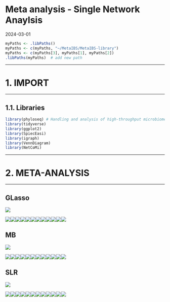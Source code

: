 Meta analysis - Single Network Anaylsis
================
2024-03-01

``` r
myPaths <- .libPaths()
myPaths <- c(myPaths, "~/MetaIBS/MetaIBS-library")
myPaths <- c(myPaths[3], myPaths[1], myPaths[2])
.libPaths(myPaths)  # add new path
```

------------------------------------------------------------------------

# 1. IMPORT

------------------------------------------------------------------------

## 1.1. Libraries

``` r
library(phyloseq) # Handling and analysis of high-throughput microbiome census data.
library(tidyverse)
library(ggplot2)
library(SpiecEasi)
library(igraph)
library(VennDiagram)
library(NetCoMi)
```

------------------------------------------------------------------------

# 2. META-ANALYSIS

------------------------------------------------------------------------

## GLasso

![](~/MetaIBS/outputs/single-network-analysis/Individual/plots/Genus/meta-analysis-glasso-1.png)<!-- -->

![](~/MetaIBS/outputs/single-network-analysis/Individual/plots/Genus/single-network-glasso-1.png)<!-- -->![](~/MetaIBS/outputs/single-network-analysis/Individual/plots/Genus/single-network-glasso-2.png)<!-- -->![](~/MetaIBS/outputs/single-network-analysis/Individual/plots/Genus/single-network-glasso-3.png)<!-- -->![](~/MetaIBS/outputs/single-network-analysis/Individual/plots/Genus/single-network-glasso-4.png)<!-- -->![](~/MetaIBS/outputs/single-network-analysis/Individual/plots/Genus/single-network-glasso-5.png)<!-- -->![](~/MetaIBS/outputs/single-network-analysis/Individual/plots/Genus/single-network-glasso-6.png)<!-- -->![](~/MetaIBS/outputs/single-network-analysis/Individual/plots/Genus/single-network-glasso-7.png)<!-- -->![](~/MetaIBS/outputs/single-network-analysis/Individual/plots/Genus/single-network-glasso-8.png)<!-- -->![](~/MetaIBS/outputs/single-network-analysis/Individual/plots/Genus/single-network-glasso-9.png)<!-- -->![](~/MetaIBS/outputs/single-network-analysis/Individual/plots/Genus/single-network-glasso-10.png)<!-- -->![](~/MetaIBS/outputs/single-network-analysis/Individual/plots/Genus/single-network-glasso-11.png)<!-- -->![](~/MetaIBS/outputs/single-network-analysis/Individual/plots/Genus/single-network-glasso-12.png)<!-- -->

## MB

![](~/MetaIBS/outputs/single-network-analysis/Individual/plots/Genus/meta-analysis-mb-1.png)<!-- -->

![](~/MetaIBS/outputs/single-network-analysis/Individual/plots/Genus/single-network-mb-1.png)<!-- -->![](~/MetaIBS/outputs/single-network-analysis/Individual/plots/Genus/single-network-mb-2.png)<!-- -->![](~/MetaIBS/outputs/single-network-analysis/Individual/plots/Genus/single-network-mb-3.png)<!-- -->![](~/MetaIBS/outputs/single-network-analysis/Individual/plots/Genus/single-network-mb-4.png)<!-- -->![](~/MetaIBS/outputs/single-network-analysis/Individual/plots/Genus/single-network-mb-5.png)<!-- -->![](~/MetaIBS/outputs/single-network-analysis/Individual/plots/Genus/single-network-mb-6.png)<!-- -->![](~/MetaIBS/outputs/single-network-analysis/Individual/plots/Genus/single-network-mb-7.png)<!-- -->![](~/MetaIBS/outputs/single-network-analysis/Individual/plots/Genus/single-network-mb-8.png)<!-- -->![](~/MetaIBS/outputs/single-network-analysis/Individual/plots/Genus/single-network-mb-9.png)<!-- -->![](~/MetaIBS/outputs/single-network-analysis/Individual/plots/Genus/single-network-mb-10.png)<!-- -->![](~/MetaIBS/outputs/single-network-analysis/Individual/plots/Genus/single-network-mb-11.png)<!-- -->![](~/MetaIBS/outputs/single-network-analysis/Individual/plots/Genus/single-network-mb-12.png)<!-- -->

## SLR

![](~/MetaIBS/outputs/single-network-analysis/Individual/plots/Genus/meta-analysis-slr-1.png)<!-- -->

![](~/MetaIBS/outputs/single-network-analysis/Individual/plots/Genus/single-network-slr-1.png)<!-- -->![](~/MetaIBS/outputs/single-network-analysis/Individual/plots/Genus/single-network-slr-2.png)<!-- -->![](~/MetaIBS/outputs/single-network-analysis/Individual/plots/Genus/single-network-slr-3.png)<!-- -->![](~/MetaIBS/outputs/single-network-analysis/Individual/plots/Genus/single-network-slr-4.png)<!-- -->![](~/MetaIBS/outputs/single-network-analysis/Individual/plots/Genus/single-network-slr-5.png)<!-- -->![](~/MetaIBS/outputs/single-network-analysis/Individual/plots/Genus/single-network-slr-6.png)<!-- -->![](~/MetaIBS/outputs/single-network-analysis/Individual/plots/Genus/single-network-slr-7.png)<!-- -->![](~/MetaIBS/outputs/single-network-analysis/Individual/plots/Genus/single-network-slr-8.png)<!-- -->![](~/MetaIBS/outputs/single-network-analysis/Individual/plots/Genus/single-network-slr-9.png)<!-- -->![](~/MetaIBS/outputs/single-network-analysis/Individual/plots/Genus/single-network-slr-10.png)<!-- -->![](~/MetaIBS/outputs/single-network-analysis/Individual/plots/Genus/single-network-slr-11.png)<!-- -->![](~/MetaIBS/outputs/single-network-analysis/Individual/plots/Genus/single-network-slr-12.png)<!-- -->

